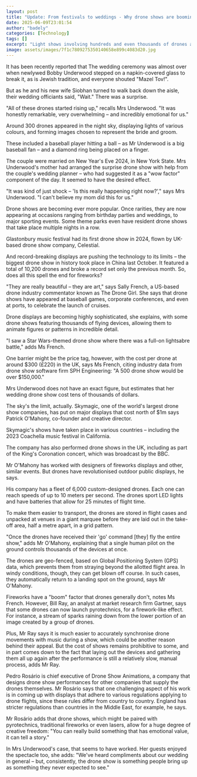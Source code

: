 ```yaml
---
layout: post
title: "Update: From festivals to weddings - Why drone shows are booming"
date: 2025-06-09T23:01:54
author: "badely"
categories: [Technology]
tags: []
excerpt: "Light shows involving hundreds and even thousands of drones are becoming big attractions."
image: assets/images/7f1c7809275350140658e899c4083d20.jpg
---
```


It has been recently reported that The wedding ceremony was almost over when newlywed Bobby Underwood stepped on a napkin-covered glass to break it, as is Jewish tradition, and everyone shouted "Mazel Tov!".

But as he and his new wife Siobhan turned to walk back down the aisle, their wedding officiants said, "Wait." There was a surprise.

"All of these drones started rising up," recalls Mrs Underwood. "It was honestly remarkable, very overwhelming – and incredibly emotional for us."

Around 300 drones appeared in the night sky, displaying lights of various colours, and forming images chosen to represent the bride and groom.

These included a baseball player hitting a ball – as Mr Underwood is a big baseball fan – and a diamond ring being placed on a finger.

The couple were married on New Year's Eve 2024, in New York State. Mrs Underwood's mother had arranged the surprise drone show with help from the couple's wedding planner – who had suggested it as a "wow factor" component of the day. It seemed to have the desired effect.

"It was kind of just shock – 'Is this really happening right now?'," says Mrs Underwood. "I can't believe my mom did this for us."

Drone shows are becoming ever more popular. Once rarities, they are now appearing at occasions ranging from birthday parties and weddings, to major sporting events. Some theme parks even have resident drone shows that take place multiple nights in a row.

Glastonbury music festival had its first drone show in 2024, flown by UK-based drone show company, Celestial. 

And record-breaking displays are pushing the technology to its limits – the biggest drone show in history took place in China last October. It featured a total of 10,200 drones and broke a record set only the previous month. So, does all this spell the end for fireworks?

"They are really beautiful – they are art," says Sally French, a US-based drone industry commentator known as The Drone Girl. She says that drone shows have appeared at baseball games, corporate conferences, and even at ports, to celebrate the launch of cruises.

Drone displays are becoming highly sophisticated, she explains, with some drone shows featuring thousands of flying devices, allowing them to animate figures or patterns in incredible detail.

"I saw a Star Wars-themed drone show where there was a full-on lightsabre battle," adds Ms French.

One barrier might be the price tag, however, with the cost per drone at around $300 (£220) in the UK, says Ms French, citing industry data from drone show software firm SPH Engineering: "A 500 drone show would be over $150,000."

Mrs Underwood does not have an exact figure, but estimates that her wedding drone show cost tens of thousands of dollars.

The sky's the limit, actually. Skymagic, one of the world's largest drone show companies, has put on major displays that cost north of $1m says Patrick O'Mahony, co-founder and creative director.

Skymagic's shows have taken place in various countries – including the 2023 Coachella music festival in California.

The company has also performed drone shows in the UK, including as part of the King's Coronation concert, which was broadcast by the BBC.

Mr O'Mahony has worked with designers of fireworks displays and other, similar events. But drones have revolutionised outdoor public displays, he says.

His company has a fleet of 6,000 custom-designed drones. Each one can reach speeds of up to 10 meters per second. The drones sport LED lights and have batteries that allow for 25 minutes of flight time.

To make them easier to transport, the drones are stored in flight cases and unpacked at venues in a giant marquee before they are laid out in the take-off area, half a metre apart, in a grid pattern.

"Once the drones have received their 'go' command [they] fly the entire show," adds Mr O'Mahony, explaining that a single human pilot on the ground controls thousands of the devices at once.

The drones are geo-fenced, based on Global Positioning System (GPS) data, which prevents them from straying beyond the allotted flight area. In windy conditions, though, they can get blown off course. In such cases, they automatically return to a landing spot on the ground, says Mr O'Mahony.

Fireworks have a "boom" factor that drones generally don't, notes Ms French. However, Bill Ray, an analyst at market research firm Gartner, says that some drones can now launch pyrotechnics, for a firework-like effect. For instance, a stream of sparks raining down from the lower portion of an image created by a group of drones.

Plus, Mr Ray says it is much easier to accurately synchronise drone movements with music during a show, which could be another reason behind their appeal. But the cost of shows remains prohibitive to some, and in part comes down to the fact that laying out the devices and gathering them all up again after the performance is still a relatively slow, manual process, adds Mr Ray.

Pedro Rosário is chief executive of Drone Show Animations, a company that designs drone show performances for other companies that supply the drones themselves. Mr Rosário says that one challenging aspect of his work is in coming up with displays that adhere to various regulations applying to drone flights, since these rules differ from country to country. England has stricter regulations than countries in the Middle East, for example, he says.

Mr Rosário adds that drone shows, which might be paired with pyrotechnics, traditional fireworks or even lasers, allow for a huge degree of creative freedom: "You can really build something that has emotional value, it can tell a story."

In Mrs Underwood's case, that seems to have worked. Her guests enjoyed the spectacle too, she adds: "We've heard compliments about our wedding in general – but, consistently, the drone show is something people bring up as something they never expected to see."

